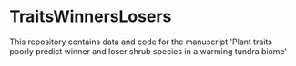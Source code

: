 # TraitsWinnersLosers
This repository contains data and code for the manuscript 'Plant traits poorly predict winner and loser shrub species in a warming tundra biome'
